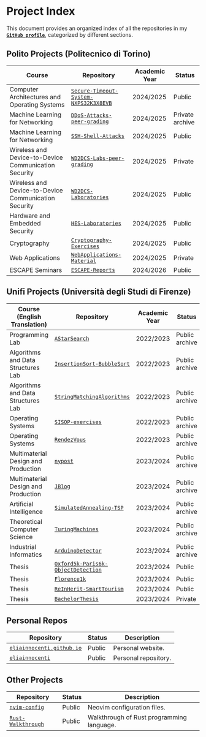 # Project Index

This document provides an organized index of all the repositories in my [**`GitHub profile`**](https://github.com/eliainnocenti), categorized by different sections.

## Polito Projects (Politecnico di Torino)

| Course | Repository | Academic Year | Status |
|--------|------------|---------------|--------|
| Computer Architectures and Operating Systems | [`Secure-Timeout-System-NXPS32K3X8EVB`](https://github.com/eliainnocenti/Secure-Timeout-System-NXPS32K3X8EVB) | 2024/2025 | Public |
| Machine Learning for Networking | [`DDoS-Attacks-peer-grading`](https://github.com/eliainnocenti/DDoS-Attacks-peer-grading) | 2024/2025 | Private archive |
| Machine Learning for Networking | [`SSH-Shell-Attacks`](https://github.com/eliainnocenti/SSH-Shell-Attacks) | 2024/2025 | Public |
| Wireless and Device-to-Device Communication Security | [`WD2DCS-Labs-peer-grading`](https://github.com/eliainnocenti/WD2DCS-Labs-peer-grading) | 2024/2025 | Private |
| Wireless and Device-to-Device Communication Security | [`WD2DCS-Laboratories`](https://github.com/eliainnocenti/WD2DCS-Laboratories) | 2024/2025 | Public |
| Hardware and Embedded Security | [`HES-Laboratories`](https://github.com/eliainnocenti/HES-Laboratories) | 2024/2025 | Public |
| Cryptography | [`Cryptography-Exercises`](https://github.com/eliainnocenti/Cryptography-Exercises) | 2024/2025 | Public |
| Web Applications | [`WebApplications-Material`](https://github.com/eliainnocenti/WebApplications-Material) | 2024/2025 | Private |
| ESCAPE Seminars | [`ESCAPE-Reports`](https://github.com/eliainnocenti/ESCAPE-Reports) | 2024/2026 | Public |

## Unifi Projects (Università degli Studi di Firenze)

| Course (English Translation) | Repository | Academic Year | Status |
|------------------------------|------------|---------------|--------|
| Programming Lab | [`AStarSearch`](https://github.com/eliainnocenti/AStarSearch) | 2022/2023 | Public archive |
| Algorithms and Data Structures Lab | [`InsertionSort-BubbleSort`](https://github.com/eliainnocenti/InsertionSort-BubbleSort) | 2022/2023 | Public archive |
| Algorithms and Data Structures Lab | [`StringMatchingAlgorithms`](https://github.com/eliainnocenti/StringMatchingAlgorithms) | 2022/2023 | Public archive |
| Operating Systems | [`SISOP-exercises`](https://github.com/eliainnocenti/SISOP-exercises) | 2022/2023 | Public archive |
| Operating Systems | [`RendezVous`](https://github.com/eliainnocenti/RendezVous) | 2022/2023 | Public archive |
| Multimaterial Design and Production | [`nypost`](https://github.com/eliainnocenti/nypost) | 2023/2024 | Public archive |
| Multimaterial Design and Production | [`JBlog`](https://github.com/eliainnocenti/JBlog) | 2023/2024 | Public archive |
| Artificial Intelligence | [`SimulatedAnnealing-TSP`](https://github.com/eliainnocenti/SimulatedAnnealing-TSP) | 2023/2024 | Public archive |
| Theoretical Computer Science | [`TuringMachines`](https://github.com/eliainnocenti/TuringMachines) | 2023/2024 | Public archive |
| Industrial Informatics | [`ArduinoDetector`](https://github.com/eliainnocenti/ArduinoDetector) | 2023/2024 | Public archive |
| Thesis | [`Oxford5k-Paris6k-ObjectDetection`](https://github.com/eliainnocenti/Oxford5k-Paris6k-ObjectDetection) | 2023/2024 | Public |
| Thesis | [`Florence1k`](https://github.com/eliainnocenti/Florence1k) | 2023/2024 | Public |
| Thesis | [`ReInHerit-SmartTourism`](https://github.com/eliainnocenti/ReInHerit-SmartTourism) | 2023/2024 | Public |
| Thesis | [`BachelorThesis`](https://github.com/eliainnocenti/BachelorThesis) | 2023/2024 | Private |

## Personal Repos

| Repository | Status | Description |
|------------|--------|-------------|
| [`eliainnocenti.github.io`](https://github.com/eliainnocenti/eliainnocenti.github.io) | Public | Personal website. |
| [`eliainnocenti`](https://github.com/eliainnocenti/eliainnocenti) | Public | Personal repository. |

## Other Projects

| Repository | Status | Description |
|------------|--------|-------------|
| [`nvim-config`](https://github.com/eliainnocenti/nvim-config) | Public | Neovim configuration files. |
| [`Rust-Walkthrough`](https://github.com/eliainnocenti/Rust-Walkthrough) | Public | Walkthrough of Rust programming language. |
